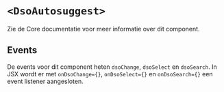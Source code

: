 # `<DsoAutosuggest>`

Zie de Core documentatie voor meer informatie over dit component.

## Events

De events voor dit component heten `dsoChange`, `dsoSelect` en `dsoSearch`. In JSX wordt er met `onDsoChange={}`, `onDsoSelect={}` en `onDsoSearch={}` een event listener aangesloten.
